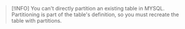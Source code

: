 > [!INFO]
> You can't directly partition an existing table in MYSQL. Partitioning is part of the table's definition, so you must recreate the table with partitions.